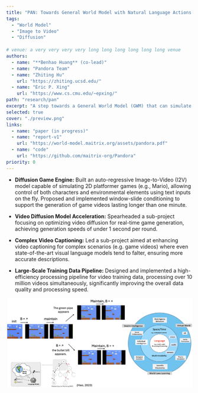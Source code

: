 ```yaml
---
title: "PAN: Towards General World Model with Natural Language Actions and Video States"
tags:
  - "World Model"
  - "Image to Video"
  - "Diffusion"

# venue: a very very very very long long long long long long venue
authors:
  - name: "**Benhao Huang** (co-lead)"
  - name: "Pandora Team"
  - name: "Zhiting Hu"
    url: "https://zhiting.ucsd.edu/" 
  - name: "Eric P. Xing"
    url: "https://www.cs.cmu.edu/~epxing/"
path: "research/pan"
excerpt: "A step towards a General World Model (GWM) that can simulate complex video scenarios with natural language actions."
selected: true
cover: "./preview.png"
links:
  - name: "paper (in progress)"
  - name: "report-v1"
    url: "https://world-model.maitrix.org/assets/pandora.pdf"
  - name: "code"
    url: "https://github.com/maitrix-org/Pandora"
priority: 0
---
```


- **Diffusion Game Engine:** Built an auto-regressive Image-to-Video (I2V) model capable of simulating 2D platformer games (e.g., Mario), allowing control of both characters and environmental elements using text inputs on the fly. Proposed and implemented window-slide conditioning to support the generation of game videos lasting longer than one minute.

- **Video Diffusion Model Acceleration:** Spearheaded a sub-project focusing on optimizing video diffusion for real-time game generation, achieving generation speeds of under 1 second per round.

- **Complex Video Captioning:** Led a sub-project aimed at enhancing video captioning for complex scenarios (e.g. game videos) where even state-of-the-art visual language models tend to falter, ensuring more accurate descriptions.

- **Large-Scale Training Data Pipeline:** Designed and implemented a high-efficiency processing pipeline for video training data, processing over 10 million videos simultaneously, significantly improving the overall data quality and processing speed.

![mcts](./mcts.png)

```

```
